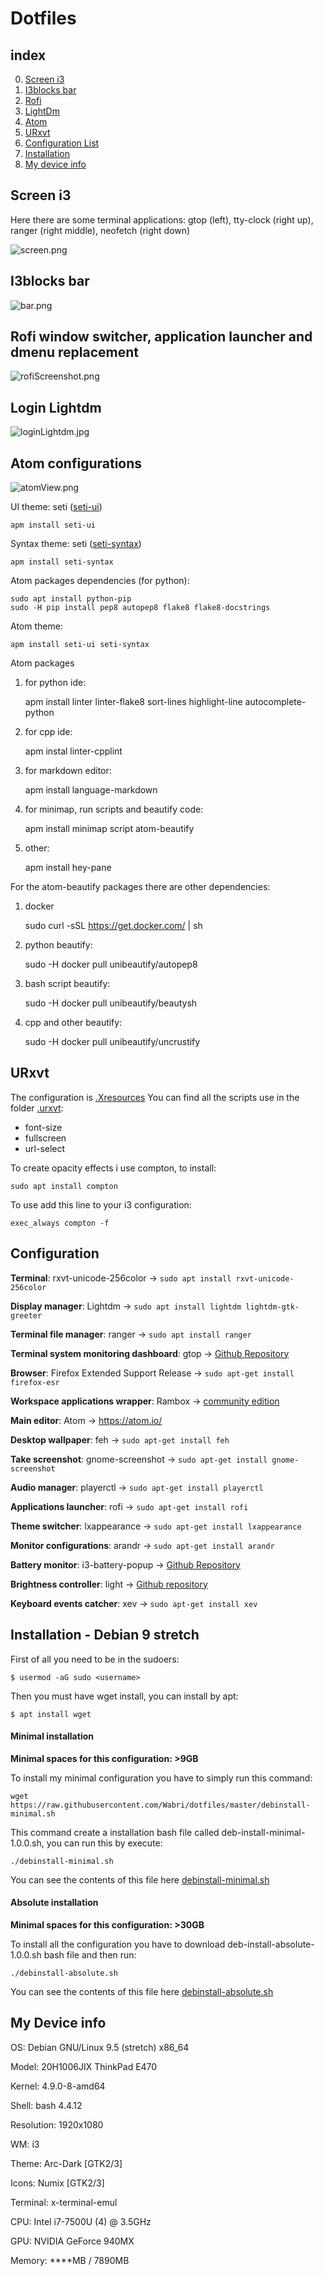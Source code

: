 # Dotfiles

## index

0.  [Screen i3](#screen-i3)
1.  [I3blocks bar](#i3blocks-bar)
2.  [Rofi](#rofi-window-switcher-application-launcher-and-dmenu-replacement)
3.  [LightDm](#login-lightdm)
4.  [Atom](#atom-configurations)
5.  [URxvt](#urxvt)
6.  [Configuration List](#configuration)
7.  [Installation](#installation---debian-9-stretch)
8.  [My device info](#my-device-info)

## Screen i3

Here there are some terminal applications: gtop (left), tty-clock (right up), ranger (right middle), neofetch (right down)

![screen.png](resources/screenOneMonitor.png)

## I3blocks bar

![bar.png](resources/barOneMonitor.png)

## Rofi window switcher, application launcher and dmenu replacement

 ![rofiScreenshot.png](resources/rofiScreenshot.png)

## Login Lightdm

![loginLightdm.jpg](resources/loginLightdm.jpg)

## Atom configurations

![atomView.png](resources/atomView.png)

UI theme: seti ([seti-ui](https://atom.io/themes/seti-ui))

    apm install seti-ui

Syntax theme: seti ([seti-syntax](https://atom.io/themes/seti-syntax))

    apm install seti-syntax

Atom packages dependencies (for python):

    sudo apt install python-pip
    sudo -H pip install pep8 autopep8 flake8 flake8-docstrings

Atom theme:

    apm install seti-ui seti-syntax

Atom packages

1.  for python ide:


    apm install linter linter-flake8 sort-lines highlight-line autocomplete-python

2.  for cpp ide:


    apm instal linter-cpplint

3.  for markdown editor:


    apm install language-markdown

4.  for minimap, run scripts and beautify code:


    apm install minimap script atom-beautify

5.  other:


    apm install hey-pane

For the atom-beautify packages there are other dependencies:

1.  docker


    sudo curl -sSL https://get.docker.com/ | sh

2.  python beautify:


    sudo -H docker pull unibeautify/autopep8

3.  bash script beautify:


    sudo -H docker pull unibeautify/beautysh

4.  cpp and other beautify:


    sudo -H docker pull unibeautify/uncrustify

## URxvt

The configuration is [.Xresources](.Xresources)
You can find all the scripts use in the folder [.urxvt](.urxvt/):

-   font-size
-   fullscreen
-   url-select

To create opacity effects i use compton, to install:

    sudo apt install compton

To use add this line to your i3 configuration:

    exec_always compton -f

## Configuration

**Terminal**: rxvt-unicode-256color -> `sudo apt install rxvt-unicode-256color`

**Display manager**: Lightdm -> `sudo apt install lightdm lightdm-gtk-greeter`

**Terminal file manager**: ranger -> `sudo apt install ranger`

**Terminal system monitoring dashboard**: gtop -> [Github Repository](https://github.com/aksakalli/gtop)

**Browser**: Firefox Extended Support Release -> `sudo apt-get install firefox-esr`

**Workspace applications wrapper**: Rambox -> [community edition](https://rambox.pro)

**Main editor**: Atom -> <https://atom.io/>

**Desktop wallpaper**: feh -> `sudo apt-get install feh`

**Take screenshot**: gnome-screenshot -> `sudo apt-get install gnome-screenshot`

**Audio manager**: playerctl -> `sudo apt-get install playerctl`

**Applications launcher**: rofi -> `sudo apt-get install rofi`

**Theme switcher**: lxappearance -> `sudo apt-get install lxappearance`

**Monitor configurations**: arandr -> `sudo apt-get install arandr`

**Battery monitor**: i3-battery-popup -> [Github Repository](https://github.com/rjekker/i3-battery-popup)

**Brightness controller**: light -> [Github repository](https://github.com/haikarainen/light)

**Keyboard events catcher**: xev -> `sudo apt-get install xev`

## Installation - Debian 9 stretch

First of all you need to be in the sudoers:

    $ usermod -aG sudo <username>

Then you must have wget install, you can install by apt:

    $ apt install wget

#### Minimal installation

**Minimal spaces for this configuration: >9GB**

To install my minimal configuration you have to simply run this command:

    wget https://raw.githubusercontent.com/Wabri/dotfiles/master/debinstall-minimal.sh

This command create a installation bash file called deb-install-minimal-1.0.0.sh, you can run this by execute:

    ./debinstall-minimal.sh

You can see the contents of this file here [debinstall-minimal.sh](debinstall-minimal.sh)

#### Absolute installation

**Minimal spaces for this configuration: >30GB**

To install all the configuration you have to download deb-install-absolute-1.0.0.sh bash file and then run:

    ./debinstall-absolute.sh

You can see the contents of this file here [debinstall-absolute.sh](debinstall-absolute.sh)

## My Device info

OS: Debian GNU/Linux 9.5 (stretch) x86_64

Model: 20H1006JIX ThinkPad E470

Kernel: 4.9.0-8-amd64

Shell: bash 4.4.12

Resolution: 1920x1080

WM: i3

Theme: Arc-Dark [GTK2/3]

Icons: Numix [GTK2/3]

Terminal: x-terminal-emul

CPU: Intel i7-7500U (4) @ 3.5GHz

GPU: NVIDIA GeForce 940MX

Memory: \*\*\*\*MB / 7890MB
